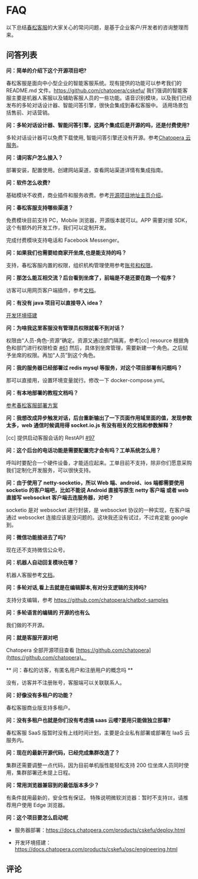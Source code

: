 # FAQ

以下总结[春松客服](/products/cskefu/index.html)的大家关心的常问问题，是基于企业客户/开发者的咨询整理而来。

## 问答列表

**问：简单的介绍下这个开源项目吧?**

春松客服是面向中小型企业的智能客服系统。现有提供的功能可以参考我们的 README.md 文件。https://github.com/chatopera/cskefu/
我们强调的智能客服主要是机器人客服以及辅助客服人员的一些功能。语音识别模块，以及我们已经发布的多轮对话设计器、智能问答引擎，很快会集成到春松客服中。
适用场景包括售前、对话营销。

**问：多轮对话设计器、智能问答引擎，这两个集成后是开源的吗，还是付费使用?**

多轮对话设计器可以免费下载使用, 智能问答引擎还没有开源。参考[Chatopera 云服务](/products/chatbot-platform/index.html)。

**问：请问客户怎么接入？**

部署安装，配置使用。创建网站渠道，查看网站渠道详情有集成指南。

**问：软件怎么收费?**

基础模块不收费，商业插件和服务收费。参考[开源项目地址主页介绍](https://github.com/chatopera/cskefu)。

**问：春松客服支持哪些渠道？**

免费模块目前支持 PC，Mobile 浏览器，开源版本就可以。APP 需要对接 SDK，这个有额外的开发工作，我们可以定制开发。

完成付费模块支持电话和 Facebook Messenger。

**问：如果我们也需要给商家开坐席,也是能支持的吗？**

支持，春松客服内置的权限，组织机构管理使用参考[账号和权限](/products/cskefu/accounting.html)。

**问：那怎么能互相交流？后台看到坐席了，前端是不是还要在跑一个程序？**

访客可以用网页客户端插件，参考[文档](/products/cskefu/work.html)。

**问：有没有 java 项目可以直接导入 idea？**

[开发环境搭建](/products/cskefu/osc/engineering.html)

**问：为啥我这里客服没有管理员权限就看不到对话？**

权限由“人员-角色-资源”确定。资源又通过部门隔离，参考[cc] resource 根据角色和部门进行权限检查 [#61](https://github.com/chatopera/cskefu/issues/61)
然后，具体到坐席管理，需要新建一个角色。之后赋予坐席的权限。再加“人员”到这个角色。

**问：我的服务器已经部署过 redis mysql 等服务，对这个项目部署有问题吗？**

那可以直接用，设置环境变量就行。修改一下 docker-compose.yml。

**问：有本地部署的教程文档吗？**

[参考春松客服部署方案](/products/cskefu/deploy.html)

**问：我想改成异步触发对话，后台重新输出了一下页面作用域里面的值，发现参数太多，web 通信时候调用得 socket.io.js 有没有相关的文档和参数解释？**

[cc] 提供启动客服会话的 RestAPI [#97](https://github.com/chatopera/cosin/issues/97)

**问：这个后台的电话功能是需要配置完才会有吗？工单系统怎么用？**

呼叫时要配合一个硬件设备，才能适应起来。工单目前不支持，除非你们愿意采购我们定制化开发服务，可以很快支持。

**问：由于使用了 netty-socketio，所以 Web 端、android、ios 端都需要使用 socketio 的客户端吧，比如不能说 Android 直接写原生 netty 客户端 或者 web 直接写 websocket 客户端去连服务器，对吧？**

socketio 是对 websocket 进行封装，是 websocket 协议的一种实现，在客户端通过 websocket 连接应该是没问题的。这块我还没有试过，不过肯定能 google 到。

**问：微信功能接进去了吗?**

现在还不支持微信公众号。

**问：机器人自动回复模块在哪？**

机器人客服参考[文档](https://docs.chatopera.com/products/cskefu/work-chatbot/index.html)。

**问：多轮对话,看上去就是在编辑脚本,有对分支逻辑的支持吗?**

支持分支编辑，参考 https://github.com/chatopera/chatbot-samples

**问：多轮语言的编辑的 开源的也有么**

我们做的不开源。

**问：就是客服开源对吧**

Chatopera 全部开源项目查看 [https://github.com/chatopera](https://github.com/chatopera)。

** 问：春松的访客，有匿名用户和注册用户的概念吗 **

没有，访客并不注册账号，客服端可以关联联系人。

**问：好像没有多租户的功能？**

春松客服商业版支持多租户。

**问：没有多租户也就是你们没有考虑搞 saas 云喽?要用只能做独立部署?**

春松客服 SaaS 版暂时没有上线时间计划，主要是企业私有部署或部署在 IaaS 云服务内。

**问：现在的最新开源代码，已经完成集群改造了？**

集群还需要调整一点代码，因为目前单机版性能轻松支持 200 位坐席人员同时使用，集群部署还未提上日程。

**问：常用浏览器兼容到的最低版本多少？**

有条件就用最新的，安全性有保证。
特殊说明微软浏览器：暂时不支持`IE`，请推荐用户使用 Edge 浏览器。

**问：这个项目要怎么启动呢**

- 服务器部署：https://docs.chatopera.com/products/cskefu/deploy.html

- 开发环境搭建：https://docs.chatopera.com/products/cskefu/osc/engineering.html

## 评论

<script src="https://utteranc.es/client.js"
        repo="chatopera/docs"
        issue-term="pathname"
        label="Comment"
        theme="github-light"
        crossorigin="anonymous"
        async>
</script>
